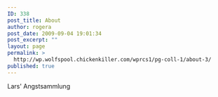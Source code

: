 ```yaml
---
ID: 338
post_title: About
author: rogera
post_date: 2009-09-04 19:01:34
post_excerpt: ""
layout: page
permalink: >
  http://wp.wolfspool.chickenkiller.com/wprcs1/pg-coll-1/about-3/
published: true
---
```

Lars' Angstsammlung